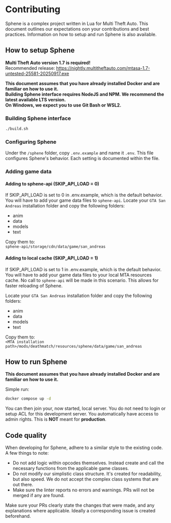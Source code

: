# Contributing

Sphene is a complex project written in Lua for Multi Theft Auto. This document outlines our expectations oon your contributions and best practices. Information on how to setup and run Sphene is also available.

## How to setup Sphene

**Multi Theft Auto version 1.7 is required!**  
Recommended release: https://nightly.multitheftauto.com/mtasa-1.7-untested-25581-20250917.exe

**This document assumes that you have already installed Docker and are familiar on how to use it.**  
**Building Sphene interface requires NodeJS and NPM. We recommend the latest available LTS version.**  
**On Windows, we expect you to use Git Bash or WSL2.**

### Building Sphene interface
```bash
./build.sh
```

### Configuring Sphene
Under the `/sphene` folder, copy `.env.example` and name it `.env`. This file configures Sphene's behavior. Each setting is documented within the file.

### Adding game data

#### Adding to sphene-api (SKIP_API_LOAD = 0)
If SKIP_API_LOAD is set to 0 in .env.example, which is the default behavior. You will have to add your game data files to `sphene-api`. Locate your `GTA San Andreas` installation folder and copy the following folders:
- anim
- data
- models
- text

Copy them to:  
`sphene-api/storage/cdn/data/game/san_andreas`

#### Adding to local cache (SKIP_API_LOAD = 1)
If SKIP_API_LOAD is set to 1 in .env.example, which is the default behavior. You will have to add your game data files to your local MTA resources cache. No call to `sphene-api` will be made in this scenario. This allows for faster reloading of Sphene.

Locate your `GTA San Andreas` installation folder and copy the following folders:
- anim
- data
- models
- text

Copy them to:  
`<MTA installation path>/mods/deathmatch/resources/sphene/data/game/san_andreas`

## How to run Sphene

**This document assumes that you have already installed Docker and are familiar on how to use it.**  

Simple run:  
```bash
docker compose up -d
```

You can then join your, now started, local server. You do not need to login or setup ACL for this development server. You automatically have access to admin rights. This is **NOT** meant for **production**.

## Code quality

When developing for Sphene, adhere to a similar style to the existing code. A few things to note:
- Do not add logic within opcodes themselves. Instead create and call the necessary functions from the applicable game classes.
- Do not modify our simplistic class structure. It's created for readability, but also speed. We do not accept the complex class systems that are out there.
- Make sure the linter reports no errors and warnings. PRs will not be merged if any are found.

Make sure your PRs clearly state the changes that were made, and any explanations where applicable. Ideally a corresponding issue is created beforehand.
